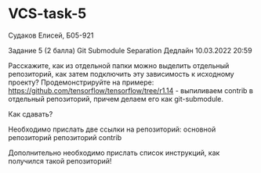 # VCS-task-5

Судаков Елисей, Б05-921

Задание 5 (2 балла)
Git Submodule Separation
Дедлайн 10.03.2022 20:59

Расскажите, как из отдельной папки можно выделить отдельный репозиторий, как затем подключить эту зависимость к исходному проекту? Продемонстрируйте на примере: https://github.com/tensorflow/tensorflow/tree/r1.14 - выпиливаем contrib в отдельный репозиторий, причем делаем его как git-submodule.



Как сдавать?

Необходимо прислать две ссылки на репозиторий:
основной репозиторий
репозиторий contrib

Дополнительно необходимо прислать список инструкций, как получился такой репозиторий!
